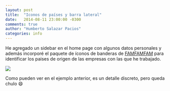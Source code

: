 ```yaml
---
layout: post
title:  "Iconos de países y barra lateral"
date:   2014-08-11 23:00:00 -0300
comments: true
author: "Humberto Salazar Pacios"
categories: info
---
```


He agregado un sidebar en el home page con algunos datos personales y además incorporé el paquete de íconos de banderas
de [FAMFAMFAM][flags] para identificar los paises de origen de las empresas con las que he trabajado.

<!--more-->

![](<{{ '/img/posts/2014/08/iconos-paises.png' | prepend: site.url }}>)

Como pueden ver en el ejemplo anterior, es un detalle discreto, pero queda chulo :smile:

[flags]: http://www.famfamfam.com/lab/icons/flags/
